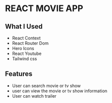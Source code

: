 # REACT MOVIE APP

## What I Used
* React Context
* React Router Dom
* Hero Icons
* React Youtube
* Tailwind css

## Features
* User can search movie or tv show
* user can view the movie or tv show information
* User can watch trailer